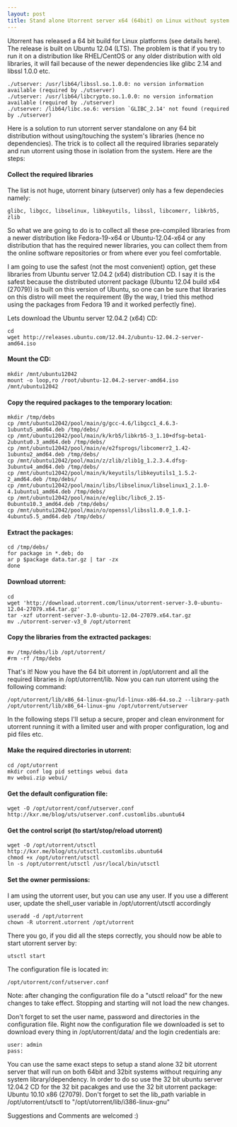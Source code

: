 ```yaml
---
layout: post
title: Stand alone Utorrent server x64 (64bit) on Linux without system dependecies
---
```


Utorrent has released a 64 bit build for Linux platforms (see details here). The release is built on Ubuntu 12.04 (LTS). The problem is that if you try to run it on a distribution like RHEL/CentOS or any older distribution with old libraries, it will fail because of the newer dependencies like glibc 2.14 and libssl 1.0.0 etc.

    ./utserver: /usr/lib64/libssl.so.1.0.0: no version information available (required by ./utserver)
    ./utserver: /usr/lib64/libcrypto.so.1.0.0: no version information available (required by ./utserver)
    ./utserver: /lib64/libc.so.6: version `GLIBC_2.14' not found (required by ./utserver)

Here is a solution to run utorrent server standalone on any 64 bit distribution without using/touching the system's libraries (hence no dependencies). The trick is to collect all the required libraries separately and run utorrent using those in isolation from the system. Here are the steps:

#### Collect the required libraries

The list is not huge, utorrent binary (utserver) only has a few dependecies namely:

    glibc, libgcc, libselinux, libkeyutils, libssl, libcomerr, libkrb5, zlib

So what we are going to do is to collect all these pre-compiled libraries from a newer distribution like Fedora-19-x64 or Ubuntu-12.04-x64 or any distribution that has the required newer libraries, you can collect them from the online software repositories or from where ever you feel comfortable.

I am going to use the safest (not the most convenient) option, get these libraries from Ubuntu server 12.04.2 (x64) distribution CD. I say it is the safest because the distributed utorrent package (Ubuntu 12.04 build x64 (27079)) is built on this version of Ubuntu, so one can be sure that libraries on this distro will meet the requirement (By the way, I tried this method using the packages from Fedora 19 and it worked perfectly fine).

Lets download the Ubuntu server 12.04.2 (x64) CD:

    cd
    wget http://releases.ubuntu.com/12.04.2/ubuntu-12.04.2-server-amd64.iso

#### Mount the CD:

    mkdir /mnt/ubuntu12042
    mount -o loop,ro /root/ubuntu-12.04.2-server-amd64.iso /mnt/ubuntu12042

#### Copy the required packages to the temporary location:

    mkdir /tmp/debs
    cp /mnt/ubuntu12042/pool/main/g/gcc-4.6/libgcc1_4.6.3-1ubuntu5_amd64.deb /tmp/debs/
    cp /mnt/ubuntu12042/pool/main/k/krb5/libkrb5-3_1.10+dfsg~beta1-2ubuntu0.3_amd64.deb /tmp/debs/
    cp /mnt/ubuntu12042/pool/main/e/e2fsprogs/libcomerr2_1.42-1ubuntu2_amd64.deb /tmp/debs/
    cp /mnt/ubuntu12042/pool/main/z/zlib/zlib1g_1.2.3.4.dfsg-3ubuntu4_amd64.deb /tmp/debs/
    cp /mnt/ubuntu12042/pool/main/k/keyutils/libkeyutils1_1.5.2-2_amd64.deb /tmp/debs/
    cp /mnt/ubuntu12042/pool/main/libs/libselinux/libselinux1_2.1.0-4.1ubuntu1_amd64.deb /tmp/debs/
    cp /mnt/ubuntu12042/pool/main/e/eglibc/libc6_2.15-0ubuntu10.3_amd64.deb /tmp/debs/
    cp /mnt/ubuntu12042/pool/main/o/openssl/libssl1.0.0_1.0.1-4ubuntu5.5_amd64.deb /tmp/debs/

#### Extract the packages:

    cd /tmp/debs/
    for package in *.deb; do
    ar p $package data.tar.gz | tar -zx
    done

#### Download utorrent:

    cd
    wget 'http://download.utorrent.com/linux/utorrent-server-3.0-ubuntu-12.04-27079.x64.tar.gz'
    tar -xzf utorrent-server-3.0-ubuntu-12.04-27079.x64.tar.gz
    mv ./utorrent-server-v3_0 /opt/utorrent

#### Copy the libraries from the extracted packages:

    mv /tmp/debs/lib /opt/utorrent/
    #rm -rf /tmp/debs

That's it! Now you have the 64 bit utorrent in /opt/utorrent and all the required libraries in /opt/utorrent/lib. Now you can run utorrent using the following command:

    /opt/utorrent/lib/x86_64-linux-gnu/ld-linux-x86-64.so.2 --library-path /opt/utorrent/lib/x86_64-linux-gnu /opt/utorrent/utserver


In the following steps I'll setup a secure, proper and clean environment for utorrent running it with a limited user and with proper configuration, log and pid files etc.


#### Make the required directories in utorrent:

    cd /opt/utorrent
    mkdir conf log pid settings webui data
    mv webui.zip webui/

#### Get the default configuration file:

    wget -O /opt/utorrent/conf/utserver.conf http://kxr.me/blog/uts/utserver.conf.customlibs.ubuntu64

#### Get the control script (to start/stop/reload utorrent)

    wget -O /opt/utorrent/utsctl http://kxr.me/blog/uts/utsctl.customlibs.ubuntu64
    chmod +x /opt/utorrent/utsctl
    ln -s /opt/utorrent/utsctl /usr/local/bin/utsctl

#### Set the owner permissions:

I am using the utorrent user, but you can use any user. If you use a different user, update the shell_user variable in /opt/utorrent/utsctl accordingly

    useradd -d /opt/utorrent
    chown -R utorrent.utorrent /opt/utorrent

There you go, if you did all the steps correctly, you should now be able to start utorrent server by:

    utsctl start

The configuration file is located in:

    /opt/utorrent/conf/utserver.conf

Note: after changing the configuration file do a "utsctl reload" for the new changes to take effect. Stopping and starting will not load the new changes.

Don't forget to set the user name, password and directories in the configuration file. Right now the configuration file we downloaded is set to download every thing in /opt/utorrent/data/ and the login credentials are:

    user: admin
    pass: 

You can use the same exact steps to setup a stand alone 32 bit utorrent server that will run on both 64bit and 32bit systems without requiring any system library/dependency. In order to do so use the 32 bit ubuntu server 12.04.2 CD for the 32 bit pacakges and use the 32 bit utorrent package: Ubuntu 10.10 x86 (27079). Don't forget to set the lib_path variable in /opt/utorrent/utsctl to "/opt/utorrent/lib/i386-linux-gnu"


Suggestions and Comments are welcomed :)

